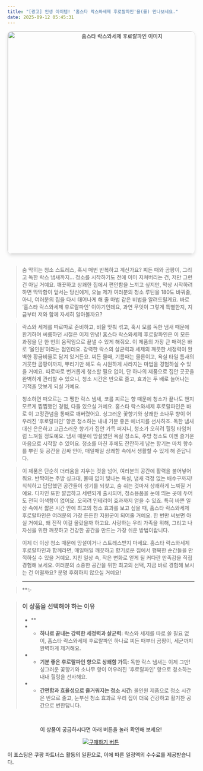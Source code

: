 ```yaml
---
title: "[광고] 인생 아이템! '홈스타 락스와세제 후로랄파인'을(를) 만나보세요."
date: 2025-09-12 05:45:31
---
```


<div align="center">
    <a href="https://link.coupang.com/re/AFFSDP?lptag=AF8916626&pageKey=1257264889&itemId=2386735260&vendorItemId=88446291299&traceid=V0-153-2a313ee29e3c7ebe&requestid=20250912144509277217651983&token=31850C%7CGM" target="_blank">
        <img src="https://ads-partners.coupang.com/image1/uKyhcRSbD_oKmdnNuAZagBzAdIRlYGVhg0XLrPKXSnUPyNebGFkgQ1GEKUJif718O5lxwm47MbvOYHiw7sEKvWE_thvFz0JF33gvqNhJ7DpWVdwA2j4JYK1Am8iWqsd5qBdIUyuyVbBh7eDkN-3H6onzyPCDKkQqXXPbnT9eSRjNMC6v58i2p5ZbyHB07J1QXBzExFsU_s_zYpMygSTA7AdVPpyMzrGCB5T8jLhEiPH8F--kRpwcCFcjPmVcHxrOjrgaPfqaMz_TbUw6vCxvepLURg==" alt="홈스타 락스와세제 후로랄파인 이미지" width="600" style="max-width: 100%; height: auto; border-radius: 12px; border: 1px solid #e0e0e0; box-shadow: 0 4px 8px rgba(0,0,0,0.1);">
    </a>
</div>
<br>

> 숨 막히는 청소 스트레스, 혹시 매번 반복하고 계신가요? 찌든 때와 곰팡이, 그리고 독한 락스 냄새까지... 청소를 시작하기도 전에 이미 지쳐버리는 건, 저만 그런 건 아닐 거예요. 깨끗하고 상쾌한 집에서 편안함을 느끼고 싶지만, 막상 시작하려 하면 막막함이 앞서는 당신에게, 오늘 제가 여러분의 청소 루틴을 180도 바꿔줄, 아니, 여러분의 집을 다시 태어나게 해 줄 마법 같은 비법을 알려드릴게요. 바로 ‘홈스타 락스와세제 후로랄파인’ 이야기인데요, 과연 무엇이 그렇게 특별한지, 지금부터 저와 함께 자세히 알아볼까요?

> 락스와 세제를 따로따로 준비하고, 비율 맞춰 섞고, 혹시 모를 독한 냄새 때문에 환기하며 씨름하던 시절은 이제 안녕! 홈스타 락스와세제 후로랄파인은 이 모든 과정을 단 한 번의 움직임으로 끝낼 수 있게 해줘요. 이 제품의 가장 큰 매력은 바로 ‘올인원’이라는 점인데요. 강력한 락스의 살균력과 세제의 깨끗한 세정력이 완벽한 황금비율로 담겨 있거든요. 찌든 물때, 기름때는 물론이고, 욕실 타일 틈새의 거뭇한 곰팡이까지, 뿌리기만 해도 속 시원하게 사라지는 마법을 경험하실 수 있을 거예요. 따로따로 번거롭게 청소할 필요 없이, 단 하나의 제품으로 집안 곳곳을 완벽하게 관리할 수 있으니, 청소 시간은 반으로 줄고, 효과는 두 배로 늘어나는 기적을 맛보게 되실 거예요.

> 청소하면 떠오르는 그 쨍한 락스 냄새, 코를 찌르는 향 때문에 청소가 끝나도 왠지 모르게 찝찝했던 경험, 다들 있으실 거예요. 홈스타 락스와세제 후로랄파인은 바로 이 고정관념을 통째로 깨버렸어요. 싱그러운 꽃향기와 상쾌한 소나무 향이 어우러진 ‘후로랄파인’ 향은 청소하는 내내 기분 좋은 에너지를 선사하죠. 독한 냄새 대신 은은하고 고급스러운 향기가 집안 가득 퍼지니, 청소가 오히려 힐링 타임처럼 느껴질 정도예요. 냄새 때문에 망설였던 욕실 청소도, 주방 청소도 이젠 즐거운 마음으로 시작할 수 있어요. 청소를 마친 후에도 잔잔하게 남는 향기는 마치 향수를 뿌린 듯 공간을 감싸 안아, 매일매일 상쾌함 속에서 생활할 수 있게 해 준답니다.

> 이 제품은 단순히 더러움을 지우는 것을 넘어, 여러분의 공간에 활력을 불어넣어 줘요. 반짝이는 주방 싱크대, 물때 없이 빛나는 욕실, 냄새 걱정 없는 배수구까지! 칙칙하고 답답했던 공간들이 생기를 되찾고, 숨 쉬는 것마저 상쾌하게 느껴질 거예요. 디자인 또한 깔끔하고 세련되게 출시되어, 청소용품을 눈에 띄는 곳에 두어도 전혀 어색함이 없어요. 오히려 인테리어 효과까지 얻을 수 있죠. 특히 바쁜 일상 속에서 짧은 시간 안에 최고의 청소 효과를 보고 싶을 때, 홈스타 락스와세제 후로랄파인은 여러분의 가장 든든한 지원군이 되어줄 거예요. 한 번만 써보면 아실 거예요, 왜 진작 이걸 몰랐을까 하고요. 사랑하는 우리 가족을 위해, 그리고 나 자신을 위한 깨끗하고 건강한 공간을 만드는 가장 쉬운 방법이랍니다.

> 이제 더 이상 청소 때문에 망설이거나 스트레스받지 마세요. 홈스타 락스와세제 후로랄파인과 함께라면, 매일매일 깨끗하고 향기로운 집에서 행복한 순간들을 만끽하실 수 있을 거예요. 지친 일상 속, 작은 변화로 얻게 될 커다란 만족감을 직접 경험해 보세요. 여러분의 소중한 공간을 위한 최고의 선택, 지금 바로 경험해 보시는 건 어떨까요? 분명 후회하지 않으실 거예요!

> ---

> **✨


> ### 이 상품을 선택해야 하는 이유
> - **
> - *   **하나로 끝내는 강력한 세정력과 살균력:** 락스와 세제를 따로 쓸 필요 없이, 홈스타 락스와세제 후로랄파인 하나로 찌든 때부터 곰팡이, 세균까지 완벽하게 제거해요.
> - *   **기분 좋은 후로랄파인 향으로 상쾌함 가득:** 독한 락스 냄새는 이제 그만! 싱그러운 꽃향기와 소나무 향이 어우러진 '후로랄파인' 향으로 청소하는 내내 힐링을 선사해요.
> - *   **간편함과 효율성으로 즐거워지는 청소 시간:** 올인원 제품으로 청소 시간은 반으로 줄고, 눈부신 청소 효과로 우리 집이 더욱 건강하고 활기찬 공간으로 변한답니다.


<br>

<div align="center">
  <p>이 상품이 궁금하시다면 아래 버튼을 눌러 확인해 보세요!</p>
  <a href="https://link.coupang.com/re/AFFSDP?lptag=AF8916626&pageKey=1257264889&itemId=2386735260&vendorItemId=88446291299&traceid=V0-153-2a313ee29e3c7ebe&requestid=20250912144509277217651983&token=31850C%7CGM" target="_blank">
    <img src="https://img.shields.io/badge/지금 바로 구매하기-FF5722?style=for-the-badge&logo=coupa&logoColor=white" alt="구매하기 버튼">
  </a>
</div>

이 포스팅은 쿠팡 파트너스 활동의 일환으로, 이에 따른 일정액의 수수료를 제공받습니다.

